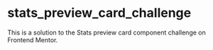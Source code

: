 # stats_preview_card_challenge
This is a solution to the Stats preview card component challenge on Frontend Mentor.
